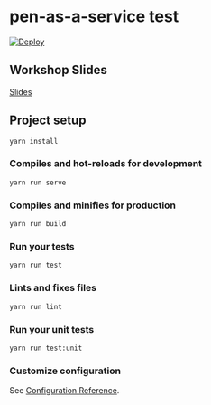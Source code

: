 # pen-as-a-service test

[![Deploy](https://www.herokucdn.com/deploy/button.svg)](https://heroku.com/deploy)


## Workshop Slides

[Slides](https://logandonley.github.io/presentations/dw-codeship/)

## Project setup
```
yarn install
```

### Compiles and hot-reloads for development
```
yarn run serve
```

### Compiles and minifies for production
```
yarn run build
```

### Run your tests
```
yarn run test
```

### Lints and fixes files
```
yarn run lint
```

### Run your unit tests
```
yarn run test:unit
```

### Customize configuration
See [Configuration Reference](https://cli.vuejs.org/config/).
